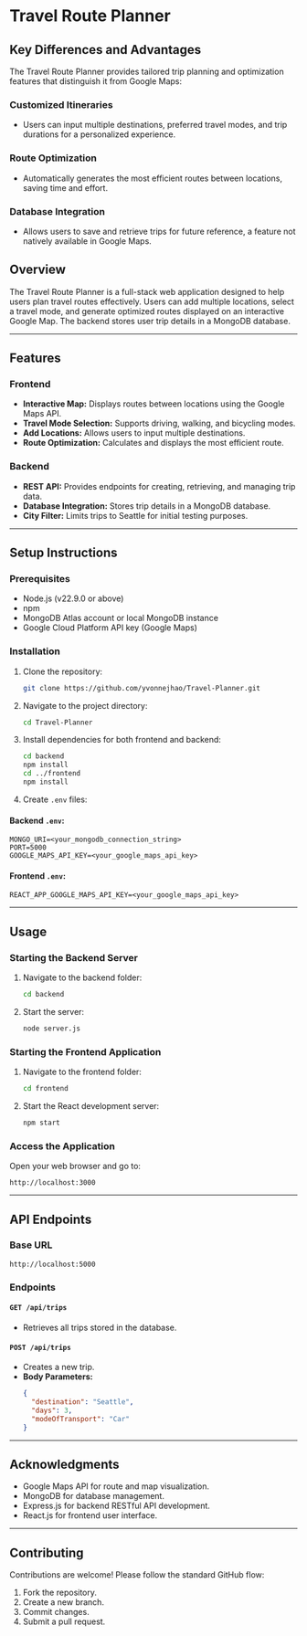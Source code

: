 # Travel Route Planner

## Key Differences and Advantages

The Travel Route Planner provides tailored trip planning and optimization features that distinguish it from Google Maps:

### Customized Itineraries
- Users can input multiple destinations, preferred travel modes, and trip durations for a personalized experience.

### Route Optimization
- Automatically generates the most efficient routes between locations, saving time and effort.

### Database Integration
- Allows users to save and retrieve trips for future reference, a feature not natively available in Google Maps.

## Overview
The Travel Route Planner is a full-stack web application designed to help users plan travel routes effectively. Users can add multiple locations, select a travel mode, and generate optimized routes displayed on an interactive Google Map. The backend stores user trip details in a MongoDB database.

---

## Features

### Frontend
- **Interactive Map:** Displays routes between locations using the Google Maps API.
- **Travel Mode Selection:** Supports driving, walking, and bicycling modes.
- **Add Locations:** Allows users to input multiple destinations.
- **Route Optimization:** Calculates and displays the most efficient route.

### Backend
- **REST API:** Provides endpoints for creating, retrieving, and managing trip data.
- **Database Integration:** Stores trip details in a MongoDB database.
- **City Filter:** Limits trips to Seattle for initial testing purposes.

---

## Setup Instructions

### Prerequisites
- Node.js (v22.9.0 or above)
- npm
- MongoDB Atlas account or local MongoDB instance
- Google Cloud Platform API key (Google Maps)

### Installation
1. Clone the repository:
   ```bash
   git clone https://github.com/yvonnejhao/Travel-Planner.git
   ```

2. Navigate to the project directory:
   ```bash
   cd Travel-Planner
   ```

3. Install dependencies for both frontend and backend:
   ```bash
   cd backend
   npm install
   cd ../frontend
   npm install
   ```

4. Create `.env` files:

#### Backend `.env`:
   ```plaintext
   MONGO_URI=<your_mongodb_connection_string>
   PORT=5000
   GOOGLE_MAPS_API_KEY=<your_google_maps_api_key>
   ```

#### Frontend `.env`:
   ```plaintext
   REACT_APP_GOOGLE_MAPS_API_KEY=<your_google_maps_api_key>
   ```

---

## Usage

### Starting the Backend Server
1. Navigate to the backend folder:
   ```bash
   cd backend
   ```
2. Start the server:
   ```bash
   node server.js
   ```

### Starting the Frontend Application
1. Navigate to the frontend folder:
   ```bash
   cd frontend
   ```
2. Start the React development server:
   ```bash
   npm start
   ```

### Access the Application
Open your web browser and go to:
```
http://localhost:3000
```

---

## API Endpoints

### Base URL
```
http://localhost:5000
```

### Endpoints
#### `GET /api/trips`
- Retrieves all trips stored in the database.

#### `POST /api/trips`
- Creates a new trip.
- **Body Parameters:**
  ```json
  {
    "destination": "Seattle",
    "days": 3,
    "modeOfTransport": "Car"
  }
  ```

---

## Acknowledgments
- Google Maps API for route and map visualization.
- MongoDB for database management.
- Express.js for backend RESTful API development.
- React.js for frontend user interface.

---

## Contributing
Contributions are welcome! Please follow the standard GitHub flow:
1. Fork the repository.
2. Create a new branch.
3. Commit changes.
4. Submit a pull request.



